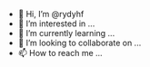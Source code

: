 - 👋 Hi, I’m @rydyhf
- 👀 I’m interested in ...
- 🌱 I’m currently learning ...
- 💞️ I’m looking to collaborate on ...
- 📫 How to reach me ...

<!---
rydyhf/rydyhf is a ✨ special ✨ repository because its `README.md` (this file) appears on your GitHub profile.
You can click the Preview link to take a look at your changes.
--->
